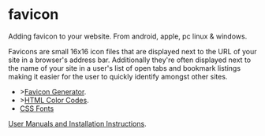 # favicon
Adding favicon to your website. From android, apple, pc linux &amp; windows.

Favicons are small 16x16 icon files that are displayed next to the URL of your site in a browser's address bar. Additionally they're often displayed next to the name of your site in a user's list of open tabs and bookmark listings making it easier for the user to quickly identify amongst other sites.

<ul>
  <li>><a href="https://www.favicon-generator.org/image-editor/">Favicon Generator</a>.</li>
  <li>><a href="https://www.hexcolortool.com/">HTML Color Codes</a>.</li>
  <li><a href=">https://www.cssfontstack.com/">CSS Fonts</a></li>
</ul>

<a href="https://www.cleancss.com/user-manuals/">User Manuals and Installation Instructions</a>.
